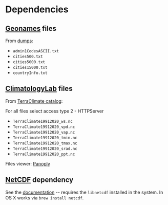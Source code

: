 # Dependencies

## [Geonames](https://www.geonames.org/) files

From [dumps](https://download.geonames.org/export/dump/):

* `admin1CodesASCII.txt`
* `cities500.txt`
* `cities5000.txt`
* `cities15000.txt`
* `countryInfo.txt`

## [ClimatologyLab](https://www.climatologylab.org/terraclimate.html) files

From [TerraClimate catalog](http://thredds.northwestknowledge.net:8080/thredds/catalog/TERRACLIMATE_ALL/summaries/catalog.html):

For all files select access type 2 - HTTPServer

* `TerraClimate19912020_ws.nc`
* `TerraClimate19912020_vpd.nc`
* `TerraClimate19912020_vap.nc`
* `TerraClimate19912020_tmin.nc`
* `TerraClimate19912020_tmax.nc`
* `TerraClimate19912020_srad.nc`
* `TerraClimate19912020_ppt.nc`

Files viewer: [Panoply](https://www.giss.nasa.gov/tools/panoply/download/)

## [NetCDF](https://docs.rs/crate/netcdf/latest) dependency

See the [documentation](https://docs.rs/crate/netcdf/latest) -- requires the `libnetcdf` installed in the system. In OS X works via `brew install netcdf`.
